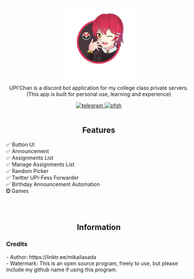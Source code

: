 <div align="center">
	<img src="UPI'Chan.png" alt="Your image url" width="200" height="200">
</div>
<div align="center">
	<p>
		UPI'Chan is a discord bot application for my college class private servers.<br>
		(This app is built for personal use, learning and experience)
	</p>
	<a href="https://t.me/ItsMeAsada">
        	<img src="https://img.shields.io/badge/Chat-Telegram-blue" alt="telegram">
    	</a>
	<a href="https://github.com/Asadaaaaa">
        	<img src="https://img.shields.io/badge/Profile-Github-lightgrey" alt="pfgh">
	</a>
</div>
    <br>
    <h2 align="center">Features</h2>
	✅ Button UI
    <br>
	✅ Announcement
    <br>
    ✅ Assignments List
    <br>
    ✅ Manage Assignments List
    <br>
    ✅ Random Picker
	<br>
    ✅ Twitter UPI-Fess Forwarder
	<br>
    ✅ Birthday Announcement Automation
    <br>
    ❎ Games

<br><br>

<div align="center">
	<h2>Information</h2>
</div>
<h3>Credits</h3>
- Author: https://linktr.ee/mikailasada<br>
- Watermark: This is an open source program, freely to use, but please include my github name if using this program.
